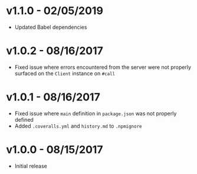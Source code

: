 # v1.1.0 - 02/05/2019

* Updated Babel dependencies

# v1.0.2 - 08/16/2017

* Fixed issue where errors encountered from the server were not properly surfaced on the `Client` instance on `#call`

# v1.0.1 - 08/16/2017

* Fixed issue where `main` definition in `package.json` was not properly defined
* Added `.coveralls.yml` and `history.md` to `.npmignore`

# v1.0.0 - 08/15/2017

* Initial release